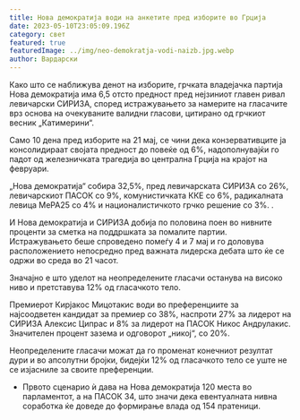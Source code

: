 ```yaml
---
title: Нова демократија води на анкетите пред изборите во Грција
date: 2023-05-10T23:05:09.196Z
category: свет
featured: true
featuredImage: ../img/neo-demokratja-vodi-naizb.jpg.webp
author: Вардарски
---
```

Како што се наближува денот на изборите, грчката владејачка партија Нова демократија има 6,5 отсто предност пред нејзиниот главен ривал левичарски СИРИЗА, според истражувањето за намерите на гласачите врз основа на очекуваните валидни гласови, цитирано од грчкиот весник „Катимерини“.

Само 10 дена пред изборите на 21 мај, се чини дека конзервативците ја консолидираат својата предност до повеќе од 6%, надополнувајќи го падот од железничката трагедија во централна Грција на крајот на февруари.

„Нова демократија“ собира 32,5%, пред левичарската СИРИЗА со 26%, левичарскиот ПАСОК со 9%, комунистичката ККЕ со 6%, радикалната левица МеРА25 со 4% и националистичкото грчко решение со 3%. .

И Нова демократија и СИРИЗА добија по половина поен во нивните проценти за сметка на поддршката за помалите партии. Истражувањето беше спроведено помеѓу 4 и 7 мај и го доловува расположението непосредно пред важната лидерска дебата што ќе се одржи во среда во 21 часот.

Значајно е што уделот на неопределените гласачи останува на високо ниво и претставува 12% од гласачкото тело.

Премиерот Кирјакос Мицотакис води во преференциите за најсоодветен кандидат за премиер со 38%, наспроти 27% за лидерот на СИРИЗА Алексис Ципрас и 8% за лидерот на ПАСОК Никос Андрулакис. Значителен процент зазема и одговорот „никој“, со 20%.

Неопределените гласачи можат да го променат конечниот резултат дури и во апсолутни бројки, бидејќи 12% од гласачкото тело се уште не се изјасниле за своите преференции.

* Првото сценарио ѝ дава на Нова демократија 120 места во парламентот, а на ПАСОК 34, што значи дека евентуалната нивна соработка ќе доведе до формирање влада од 154 пратеници.